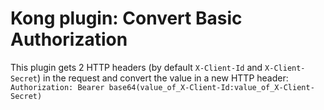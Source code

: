 # Kong plugin: Convert Basic Authorization
This plugin gets 2 HTTP headers (by default ```X-Client-Id``` and ```X-Client-Secret```) in the request and convert the value in a new HTTP header: 
```Authorization: Bearer base64(value_of_X-Client-Id:value_of_X-Client-Secret)```